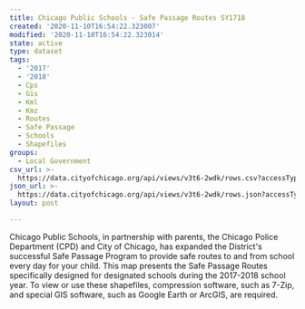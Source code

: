 ```yaml
---
title: Chicago Public Schools - Safe Passage Routes SY1718
created: '2020-11-10T16:54:22.323007'
modified: '2020-11-10T16:54:22.323014'
state: active
type: dataset
tags:
  - '2017'
  - '2018'
  - Cps
  - Gis
  - Kml
  - Kmz
  - Routes
  - Safe Passage
  - Schools
  - Shapefiles
groups:
  - Local Government
csv_url: >-
  https://data.cityofchicago.org/api/views/v3t6-2wdk/rows.csv?accessType=DOWNLOAD
json_url: >-
  https://data.cityofchicago.org/api/views/v3t6-2wdk/rows.json?accessType=DOWNLOAD
layout: post

---
```

Chicago Public Schools, in partnership with parents, the Chicago Police Department (CPD) and City of Chicago, has expanded the District's successful Safe Passage Program to provide safe routes to and from school every day for your child. This map presents the Safe Passage Routes specifically designed for designated schools during the 2017-2018 school year. To view or use these shapefiles, compression software, such as 7-Zip, and special GIS software, such as Google Earth or ArcGIS, are required.
